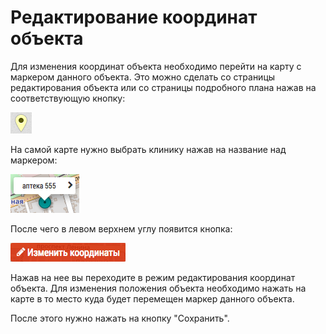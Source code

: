 # Редактирование координат объекта

Для изменения координат объекта необходимо перейти на карту с маркером данного объекта. Это можно сделать со страницы редактирования объекта или со страницы подробного плана нажав на соответствующую кнопку:

![](../images/map-icon-marker.png)

На самой карте нужно выбрать клинику нажав на название над маркером:

![](../images/map-object-marker-active.png)

После чего в левом верхнем углу появится кнопка:

![](../images/map-btn-change-ltalng.png)

Нажав на нее вы переходите в режим редактирования координат объекта. Для изменения положения объекта необходимо нажать на карте в то место куда будет перемещен маркер данного объекта.

После этого нужно нажать на кнопку "Сохранить".